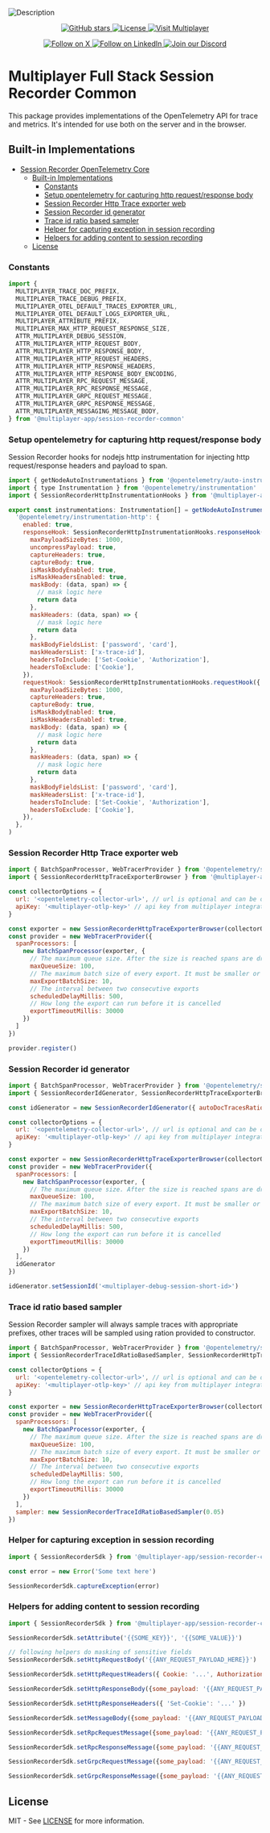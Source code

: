 ![Description](../../docs/img/header-js.png)

<div align="center">
<a href="https://github.com/multiplayer-app/multiplayer-session-recorder-javascript">
  <img src="https://img.shields.io/github/stars/multiplayer-app/multiplayer-session-recorder-javascript?style=social&label=Star&maxAge=2592000" alt="GitHub stars">
</a>
  <a href="https://github.com/multiplayer-app/multiplayer-session-recorder-javascript/blob/main/LICENSE">
    <img src="https://img.shields.io/github/license/multiplayer-app/multiplayer-session-recorder-javascript" alt="License">
  </a>
  <a href="https://multiplayer.app">
    <img src="https://img.shields.io/badge/Visit-multiplayer.app-blue" alt="Visit Multiplayer">
  </a>
  
</div>
<div>
  <p align="center">
    <a href="https://x.com/trymultiplayer">
      <img src="https://img.shields.io/badge/Follow%20on%20X-000000?style=for-the-badge&logo=x&logoColor=white" alt="Follow on X" />
    </a>
    <a href="https://www.linkedin.com/company/multiplayer-app/">
      <img src="https://img.shields.io/badge/Follow%20on%20LinkedIn-0077B5?style=for-the-badge&logo=linkedin&logoColor=white" alt="Follow on LinkedIn" />
    </a>
    <a href="https://discord.com/invite/q9K3mDzfrx">
      <img src="https://img.shields.io/badge/Join%20our%20Discord-5865F2?style=for-the-badge&logo=discord&logoColor=white" alt="Join our Discord" />
    </a>
  </p>
</div>

# Multiplayer Full Stack Session Recorder Common

This package provides implementations of the OpenTelemetry API for trace and metrics. It's intended for use both on the server and in the browser.

## Built-in Implementations

- [Session Recorder OpenTelemetry Core](#session-recorder-opentelemetry-core)
  - [Built-in Implementations](#built-in-implementations)
    - [Constants](#constants)
    - [Setup opentelemetry for capturing http request/response body](#session-recorder-http-instrumentation-hooks-node)
    - [Session Recorder Http Trace exporter web](#session-recorder-http-trace-exporter-web)
    - [Session Recorder id generator](#session-recorder-id-generator)
    - [Trace id ratio based sampler](#trace-id-ratio-based-sampler)
    - [Helper for capturing exception in session recording](#helper-for-capturing-exceptions)
    - [Helpers for adding content to session recording](#helper-for-setting-attributes-to-span)
  - [License](#license)

### Constants

```javascript
import {
  MULTIPLAYER_TRACE_DOC_PREFIX,
  MULTIPLAYER_TRACE_DEBUG_PREFIX,
  MULTIPLAYER_OTEL_DEFAULT_TRACES_EXPORTER_URL,
  MULTIPLAYER_OTEL_DEFAULT_LOGS_EXPORTER_URL,
  MULTIPLAYER_ATTRIBUTE_PREFIX,
  MULTIPLAYER_MAX_HTTP_REQUEST_RESPONSE_SIZE,
  ATTR_MULTIPLAYER_DEBUG_SESSION,
  ATTR_MULTIPLAYER_HTTP_REQUEST_BODY,
  ATTR_MULTIPLAYER_HTTP_RESPONSE_BODY,
  ATTR_MULTIPLAYER_HTTP_REQUEST_HEADERS,
  ATTR_MULTIPLAYER_HTTP_RESPONSE_HEADERS,
  ATTR_MULTIPLAYER_HTTP_RESPONSE_BODY_ENCODING,
  ATTR_MULTIPLAYER_RPC_REQUEST_MESSAGE,
  ATTR_MULTIPLAYER_RPC_RESPONSE_MESSAGE,
  ATTR_MULTIPLAYER_GRPC_REQUEST_MESSAGE,
  ATTR_MULTIPLAYER_GRPC_RESPONSE_MESSAGE,
  ATTR_MULTIPLAYER_MESSAGING_MESSAGE_BODY,
} from '@multiplayer-app/session-recorder-common'
```

### Setup opentelemetry for capturing http request/response body

Session Recorder hooks for nodejs http instrumentation for injecting http request/response headers and payload to span.

```javascript
import { getNodeAutoInstrumentations } from '@opentelemetry/auto-instrumentations-node'
import { type Instrumentation } from '@opentelemetry/instrumentation'
import { SessionRecorderHttpInstrumentationHooks } from '@multiplayer-app/session-recorder-common'

export const instrumentations: Instrumentation[] = getNodeAutoInstrumentations({
  '@opentelemetry/instrumentation-http': {
    enabled: true,
    responseHook: SessionRecorderHttpInstrumentationHooks.responseHook({
      maxPayloadSizeBytes: 1000,
      uncompressPayload: true,
      captureHeaders: true,
      captureBody: true,
      isMaskBodyEnabled: true,
      isMaskHeadersEnabled: true,
      maskBody: (data, span) => {
        // mask logic here
        return data
      },
      maskHeaders: (data, span) => {
        // mask logic here
        return data
      },
      maskBodyFieldsList: ['password', 'card'],
      maskHeadersList: ['x-trace-id'],
      headersToInclude: ['Set-Cookie', 'Authorization'],
      headersToExclude: ['Cookie'],
    }),
    requestHook: SessionRecorderHttpInstrumentationHooks.requestHook({
      maxPayloadSizeBytes: 1000,
      captureHeaders: true,
      captureBody: true,
      isMaskBodyEnabled: true,
      isMaskHeadersEnabled: true,
      maskBody: (data, span) => {
        // mask logic here
        return data
      },
      maskHeaders: (data, span) => {
        // mask logic here
        return data
      },
      maskBodyFieldsList: ['password', 'card'],
      maskHeadersList: ['x-trace-id'],
      headersToInclude: ['Set-Cookie', 'Authorization'],
      headersToExclude: ['Cookie'],
    }),
  },
)
```

### Session Recorder Http Trace exporter web

```javascript
import { BatchSpanProcessor, WebTracerProvider } from '@opentelemetry/sdk-trace-web'
import { SessionRecorderHttpTraceExporterBrowser } from '@multiplayer-app/session-recorder-common'

const collectorOptions = {
  url: '<opentelemetry-collector-url>', // url is optional and can be omitted - default is https://api.multiplayer.app/v1/traces
  apiKey: '<multiplayer-otlp-key>' // api key from multiplayer integration
}

const exporter = new SessionRecorderHttpTraceExporterBrowser(collectorOptions)
const provider = new WebTracerProvider({
  spanProcessors: [
    new BatchSpanProcessor(exporter, {
      // The maximum queue size. After the size is reached spans are dropped.
      maxQueueSize: 100,
      // The maximum batch size of every export. It must be smaller or equal to maxQueueSize.
      maxExportBatchSize: 10,
      // The interval between two consecutive exports
      scheduledDelayMillis: 500,
      // How long the export can run before it is cancelled
      exportTimeoutMillis: 30000
    })
  ]
})

provider.register()
```

### Session Recorder id generator


```javascript
import { BatchSpanProcessor, WebTracerProvider } from '@opentelemetry/sdk-trace-web'
import { SessionRecorderIdGenerator, SessionRecorderHttpTraceExporterBrowser } from '@multiplayer-app/session-recorder-common'

const idGenerator = new SessionRecorderIdGenerator({ autoDocTracesRatio: 0.05 })

const collectorOptions = {
  url: '<opentelemetry-collector-url>', // url is optional and can be omitted - default is https://api.multiplayer.app/v1/traces
  apiKey: '<multiplayer-otlp-key>' // api key from multiplayer integration
}

const exporter = new SessionRecorderHttpTraceExporterBrowser(collectorOptions)
const provider = new WebTracerProvider({
  spanProcessors: [
    new BatchSpanProcessor(exporter, {
      // The maximum queue size. After the size is reached spans are dropped.
      maxQueueSize: 100,
      // The maximum batch size of every export. It must be smaller or equal to maxQueueSize.
      maxExportBatchSize: 10,
      // The interval between two consecutive exports
      scheduledDelayMillis: 500,
      // How long the export can run before it is cancelled
      exportTimeoutMillis: 30000
    })
  ],
  idGenerator
})

idGenerator.setSessionId('<multiplayer-debug-session-short-id>')
```

### Trace id ratio based sampler

Session Recorder sampler will always sample traces with appropriate prefixes, other traces will be sampled using ration provided to constructor.

```javascript
import { BatchSpanProcessor, WebTracerProvider } from '@opentelemetry/sdk-trace-web'
import { SessionRecorderTraceIdRatioBasedSampler, SessionRecorderHttpTraceExporterBrowser } from '@multiplayer-app/session-recorder-common'

const collectorOptions = {
  url: '<opentelemetry-collector-url>', // url is optional and can be omitted - default is https://api.multiplayer.app/v1/traces
  apiKey: '<multiplayer-otlp-key>' // api key from multiplayer integration
}

const exporter = new SessionRecorderHttpTraceExporterBrowser(collectorOptions)
const provider = new WebTracerProvider({
  spanProcessors: [
    new BatchSpanProcessor(exporter, {
      // The maximum queue size. After the size is reached spans are dropped.
      maxQueueSize: 100,
      // The maximum batch size of every export. It must be smaller or equal to maxQueueSize.
      maxExportBatchSize: 10,
      // The interval between two consecutive exports
      scheduledDelayMillis: 500,
      // How long the export can run before it is cancelled
      exportTimeoutMillis: 30000
    })
  ],
  sampler: new SessionRecorderTraceIdRatioBasedSampler(0.05)
})
```

### Helper for capturing exception in session recording

```javascript
import { SessionRecorderSdk } from '@multiplayer-app/session-recorder-common'

const error = new Error('Some text here')

SessionRecorderSdk.captureException(error)
```

### Helpers for adding content to session recording

```javascript
import { SessionRecorderSdk } from '@multiplayer-app/session-recorder-common'

SessionRecorderSdk.setAttribute('{{SOME_KEY}}', '{{SOME_VALUE}}')

// following helpers do masking of sensitive fields
SessionRecorderSdk.setHttpRequestBody('{{ANY_REQUEST_PAYLOAD_HERE}}')

SessionRecorderSdk.setHttpRequestHeaders({ Cookie: '...', Authorization: '...'})

SessionRecorderSdk.setHttpResponseBody({some_payload: '{{ANY_REQUEST_PAYLOAD_HERE}}'})

SessionRecorderSdk.setHttpResponseHeaders({ 'Set-Cookie': '...' })

SessionRecorderSdk.setMessageBody({some_payload: '{{ANY_REQUEST_PAYLOAD_HERE}}'})

SessionRecorderSdk.setRpcRequestMessage({some_payload: '{{ANY_REQUEST_PAYLOAD_HERE}}'})

SessionRecorderSdk.setRpcResponseMessage({some_payload: '{{ANY_REQUEST_PAYLOAD_HERE}}'})

SessionRecorderSdk.setGrpcRequestMessage({some_payload: '{{ANY_REQUEST_PAYLOAD_HERE}}'})

SessionRecorderSdk.setGrpcResponseMessage({some_payload: '{{ANY_REQUEST_PAYLOAD_HERE}}'})

```

## License

MIT - See [LICENSE](./LICENSE) for more information.
